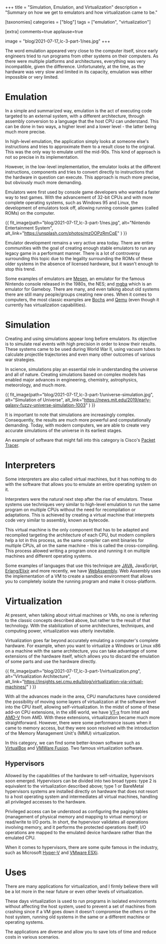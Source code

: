 +++
title = "Simulation, Emulation, and Virtualization"
description = "Summary on how we get to emulators and how virtualization came to be."

[taxonomies]
categories = ["blog"]
tags = ["emulation", "virtualization"]

[extra]
comments=true
applause=true

image = "blog/2021-07-17_lc-3-part-1/nes.jpg"
+++

The word emulation appeared very close to the computer itself, since early engineers tried to run programs from other systems on their computers. As there were multiple platforms and architectures, everything was very incompatible, given the difference. Unfortunately, at the time, as the hardware was very slow and limited in its capacity, emulation was either impossible or very limited.

<!-- more -->

# Emulation

In a simple and summarized way, emulation is the act of executing code targeted to an external system, with a different architecture, through assembly conversion to a language that the host CPU can understand. This can be done in two ways, a higher level and a lower level - the latter being much more precise.

In high-level emulation, the application simply looks at someone else's instructions and tries to approximate them to a result close to the original. This was the only way to emulate until the mid-90s. This kind of approach is not so precise in its implementation.

However, in the low-level implementation, the emulator looks at the different instructions, components and tries to convert directly to instructions that the hardware in question can execute. This approach is much more precise, but obviously much more demanding.

Emulators were first used by console game developers who wanted a faster way to test games. With the advancement of 32-bit CPUs and with more complete operating systems, such as Windows 95 and Linux, the development of emulators took off, allowing running console games (called ROMs) on the computer.

{{ fit_image(path="blog/2021-07-17_lc-3-part-1/nes.jpg", alt="Nintendo Entertainment System", alt_link="https://unsplash.com/photos/mzOOPzRmCqE" ) }}

Emulator development remains a very active area today. There are entire communities with the goal of creating enough stable emulators to run any legacy game in a performant manner. There is a lot of controversy surrounding this topic due to the legality surrounding the ROMs of these older systems in the absence of licensed hardware, but it wasn't enough to stop this trend.

Some examples of emulators are [Mesen](https://www.mesen.ca/), an emulator for the famous Nintendo console released in the 1980s, the NES; and [mgba](https://mgba.io/) which is an emulator for Gameboy. There are many, and even talking about old systems there are still many people/groups creating new ones. When it comes to computers, the most classic examples are [Bochs](https://bochs.sourceforge.io/) and [Qemu](https://www.qemu.org/) (even though it currently has virtualization capabilities).

# Simulation

Creating and using simulations appear long before emulators. Its objective is to simulate real events with high precision in order to know their results. These systems came to be used during World War II, using vacuum tubes to calculate projectile trajectories and even many other outcomes of various war strategies.

In science, simulations play an essential role in understanding the universe and all of nature. Creating simulations based on complex models has enabled major advances in engineering, chemistry, astrophysics, meteorology, and much more.

{{ fit_image(path="blog/2021-07-17_lc-3-part-1/universe-simulation.jpg", alt="Simulation of Universe", alt_link="https://news.mit.edu/2019/early-galaxy-fuzzy-universe-simulation-1003" ) }}

It is important to note that simulations are increasingly complex. Consequently, the results are much more powerful and computationally demanding. Today, with modern computers, we are able to create very accurate simulations of the universe in its earliest stages.

An example of software that might fall into this category is Cisco's [Packet Tracer](https://www.netacad.com/courses/packet-tracer).

# Interpreters

Some interpreters are also called virtual machines, but it has nothing to do with the software that allows you to emulate an entire operating system on it.

Interpreters were the natural next step after the rise of emulators. These systems use techniques very similar to high-level emulation to run the same program on multiple CPUs without the need for recompilation or adaptations. This is achieved by creating a virtual machine that interprets code very similar to assembly, known as bytecode.

This virtual machine is the only component that has to be adapted and recompiled targeting the architecture of each CPU, but modern compilers help a lot in this process, as the same compiler can emit binaries for multiple CPUs, all on the same machine - this is called the cross-compiling. This process allowed writing a program once and running it on multiple machines and different operating systems.

Some examples of languages that use this technique are [JAVA](https://en.wikipedia.org/wiki/Java_bytecode), JavaScript, [Erlang/Elixir](<https://en.wikipedia.org/wiki) /BEAM_(Erlang_virtual_machine)>) and more recently, we have [WebAssembly](https://webassembly.org/). Web Assembly uses the implementation of a VM to create a sandbox environment that allows you to completely isolate the running program and make it cross-platform.

# Virtualization

At present, when talking about virtual machines or VMs, no one is referring to the classic concepts described above, but rather to the result of that technology. With the stabilization of some architectures, techniques, and computing power, virtualization was utterly inevitable.

Virtualization goes far beyond accurately emulating a computer's complete hardware. For example, when you want to virtualize a Windows or Linux x86 on a machine with the same architecture, you can take advantage of some extensions of the hardware itself, which allows you to discard the emulation of some parts and use the hardware directly.

{{ fit_image(path="blog/2021-07-17_lc-3-part-1/virtualization.png", alt="Virtualization Architecture", alt_link="https://insights.sei.cmu.edu/blog/virtualization-via-virtual-machines/" ) }}

With all the advances made in the area, CPU manufactures have considered the possibility of moving some layers of virtualization at the software level into the CPU itself, allowing self-virtualization. In the midst of some of these add-on CPU extensions, in the x86 world, we have [VT-x](https://www.intel.com/content/www/us/en/virtualization/virtualization-technology/intel-virtualization-technology.html) from Intel and [AMD-V](https://www.amd.com/en/technologies/virtualization-solutions) from AMD. With these extensions, virtualization became much more straightforward. However, there were some performance issues when it came to memory access, but they were soon resolved with the introduction of the Memory Management Unit's (MMU) virtualization.

In this category, we can find some better-known software such as [VirtualBox](https://www.virtualbox.org/) and [VMWare Fusion](https://www.vmware.com/products/fusion.html). Two famous virtualization software.

## Hypervisors

Allowed by the capabilities of the hardware to self-virtualize, hypervisors soon emerged. Hypervisors can be divided into two broad types: type 2 is equivalent to the virtualization described above; type 1 or BareMetal hypervisors systems are installed directly on hardware that does not resort to a host operating system and intermediates all virtual machines, handling all privileged accesses to the hardware.

Privileged access can be understood as configuring the paging tables (management of physical memory and mapping to virtual memory) or read/write to I/O ports. In short, the hypervisor validates all operations involving memory, and it performs the protected operations itself; I/O operations are mapped to the emulated device hardware rather than the emulated CPU.

When it comes to hypervisors, there are some quite famous in the industry, such as Microsoft [Hyper-V](https://en.wikipedia.org/wiki/Hyper-V) and [VMware ESXi](https://www.vmware.com/products/esxi-and-esx.html).

# Uses

There are many applications for virtualization, and I firmly believe there will be a lot more in the near future or even other levels of virtualization.

These days virtualization is used to run programs in isolated environments without affecting the host system, used to prevent a set of machines from crashing since if a VM goes down it doesn't compromise the others or the host system, running old systems in the same or a different machine or operating systems.

The applications are diverse and allow you to save lots of time and reduce costs in various scenarios.
